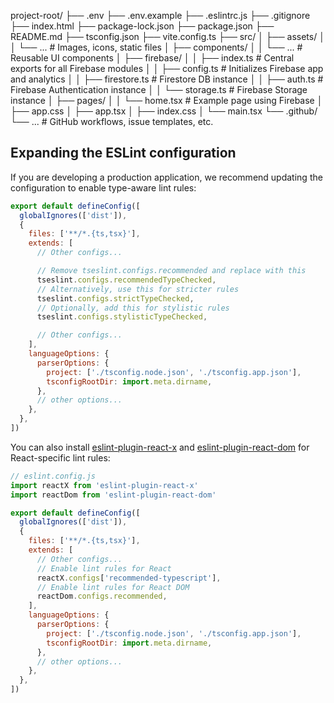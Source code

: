 project-root/
├── .env
├── .env.example
├── .eslintrc.js
├── .gitignore
├── index.html
├── package-lock.json
├── package.json
├── README.md
├── tsconfig.json
├── vite.config.ts
├── src/
│   ├── assets/
│   │   └── ...            # Images, icons, static files
│   ├── components/
│   │   └── ...            # Reusable UI components
│   ├── firebase/
│   │   ├── index.ts       # Central exports for all Firebase modules
│   │   ├── config.ts      # Initializes Firebase app and analytics
│   │   ├── firestore.ts   # Firestore DB instance
│   │   ├── auth.ts        # Firebase Authentication instance
│   │   └── storage.ts     # Firebase Storage instance
│   ├── pages/
│   │   └── home.tsx       # Example page using Firebase
│   ├── app.css
│   ├── app.tsx
│   ├── index.css
│   └── main.tsx
└── .github/
    └── ...                # GitHub workflows, issue templates, etc.

## Expanding the ESLint configuration

If you are developing a production application, we recommend updating the configuration to enable type-aware lint rules:

```js
export default defineConfig([
  globalIgnores(['dist']),
  {
    files: ['**/*.{ts,tsx}'],
    extends: [
      // Other configs...

      // Remove tseslint.configs.recommended and replace with this
      tseslint.configs.recommendedTypeChecked,
      // Alternatively, use this for stricter rules
      tseslint.configs.strictTypeChecked,
      // Optionally, add this for stylistic rules
      tseslint.configs.stylisticTypeChecked,

      // Other configs...
    ],
    languageOptions: {
      parserOptions: {
        project: ['./tsconfig.node.json', './tsconfig.app.json'],
        tsconfigRootDir: import.meta.dirname,
      },
      // other options...
    },
  },
])
```

You can also install [eslint-plugin-react-x](https://github.com/Rel1cx/eslint-react/tree/main/packages/plugins/eslint-plugin-react-x) and [eslint-plugin-react-dom](https://github.com/Rel1cx/eslint-react/tree/main/packages/plugins/eslint-plugin-react-dom) for React-specific lint rules:

```js
// eslint.config.js
import reactX from 'eslint-plugin-react-x'
import reactDom from 'eslint-plugin-react-dom'

export default defineConfig([
  globalIgnores(['dist']),
  {
    files: ['**/*.{ts,tsx}'],
    extends: [
      // Other configs...
      // Enable lint rules for React
      reactX.configs['recommended-typescript'],
      // Enable lint rules for React DOM
      reactDom.configs.recommended,
    ],
    languageOptions: {
      parserOptions: {
        project: ['./tsconfig.node.json', './tsconfig.app.json'],
        tsconfigRootDir: import.meta.dirname,
      },
      // other options...
    },
  },
])
```
